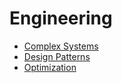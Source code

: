 # Engineering

- [Complex Systems](Complex-Systems/readme.md)
- [Design Patterns](Design-Patterns/readme.md)
- [Optimization](Optimization/readme.md)